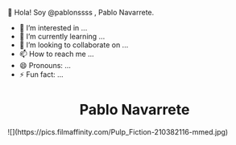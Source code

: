 👋 Hola! Soy @pablonssss , Pablo Navarrete.

- 👀 I’m interested in ...
- 🌱 I’m currently learning ...
- 💞️ I’m looking to collaborate on ...
- 📫 How to reach me ...
- 😄 Pronouns: ...
- ⚡ Fun fact: ...

<h1 align="center"> Pablo Navarrete </h1>
![](https://pics.filmaffinity.com/Pulp_Fiction-210382116-mmed.jpg)
